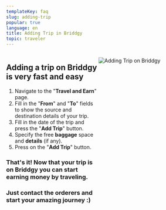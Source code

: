 ```yaml
---
templateKey: faq
slug: adding-trip
popular: true
language: en
title: Adding Trip in Briddgy
topic: traveler
---
```

<style>
.briddgy-faq-grid{
display:grid;
grid-template-columns:repeat(2, 1fr);
}
.col-2{
grid-column-start: 2;
}

.text-center{

text-align:center;

}
.span-2{
grid-column-end:span 2;}


</style>

<div class="briddgy-faq-grid">
<div>

## **Adding a trip on Briddgy is very fast and easy**    

1. Navigate to the "**Travel and Earn**" page.
2. Fill in the "**From**" and "**To**" fields to show the source and destination details of your trip.
3. Fill in the date of the trip and press the "**Add Trip**" button.
4. Specify the free **baggage** space and **details** (if any).
5. Press on the "**Add Trip**" button.

### That's it! Now that your trip is on Briddgy you can start earning money by traveling.

### Just contact the orderers and start your amazing journey :)

</div>

<div>

![Adding Trip on Briddgy](/assets/add_trip.gif "Adding Trip")

</div>



</div>